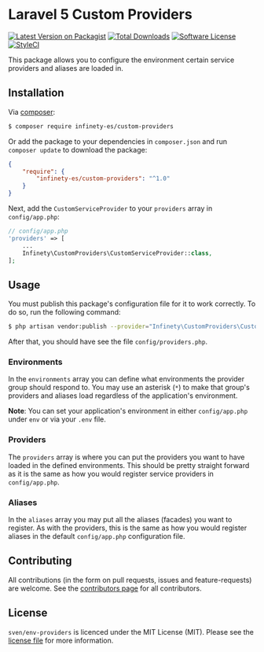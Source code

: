 # Laravel 5 Custom Providers

[![Latest Version on Packagist][ico-version]][link-packagist]
[![Total Downloads][ico-downloads]][link-downloads]
[![Software License][ico-license]](LICENSE.md)
[![StyleCI][ico-styleci]][link-styleci]

This package allows you to configure the environment certain service providers and aliases are loaded in.

## Installation
Via [composer](http://getcomposer.org):

```bash
$ composer require infinety-es/custom-providers
```

Or add the package to your dependencies in `composer.json` and run
`composer update` to download the package:

```json
{
    "require": {
        "infinety-es/custom-providers": "^1.0"
    }
}
```

Next, add the `CustomServiceProvider` to your `providers` array in `config/app.php`:

```php
// config/app.php
'providers' => [
    ...
    Infinety\CustomProviders\CustomServiceProvider::class,
];
```

## Usage
You must publish this package's configuration file for it to work correctly. To
do so, run the following command:

```bash
$ php artisan vendor:publish --provider="Infinety\CustomProviders\CustomServiceProvider"
```

After that, you should have see the file `config/providers.php`. 

### Environments
In the `environments` array you can define what environments the provider group
should respond to. You may use an asterisk (`*`) to make that group's providers
and aliases load regardless of the application's environment.

**Note**: You can set your application's environment in either `config/app.php`
under `env` or via your `.env` file.

### Providers
The `providers` array is where you can put the providers you want to have loaded
in the defined environments. This should be pretty straight forward as it is the
same as how you would register service providers in `config/app.php`.

### Aliases
In the `aliases` array you may put all the aliases (facades) you want to register.
As with the providers, this is the same as how you would register aliases in the
default `config/app.php` configuration file.


## Contributing
All contributions (in the form on pull requests, issues and feature-requests) are
welcome. See the [contributors page](../../graphs/contributors) for all contributors.

## License
`sven/env-providers` is licenced under the MIT License (MIT). Please see the
[license file](LICENSE.md) for more information.

[ico-version]: https://img.shields.io/packagist/v/krato1/custom-providers.svg?style=flat-square
[ico-license]: https://img.shields.io/badge/license-MIT-green.svg?style=flat-square
[ico-downloads]: https://img.shields.io/packagist/dt/krato1/env-providers.svg?style=flat-square
[ico-styleci]: https://styleci.io/repos/60768133/shield

[link-packagist]: https://packagist.org/packages/krato1/custom-providers
[link-downloads]: https://packagist.org/packages/krato1/custom-providers
[link-styleci]: https://styleci.io/repos/60768133
